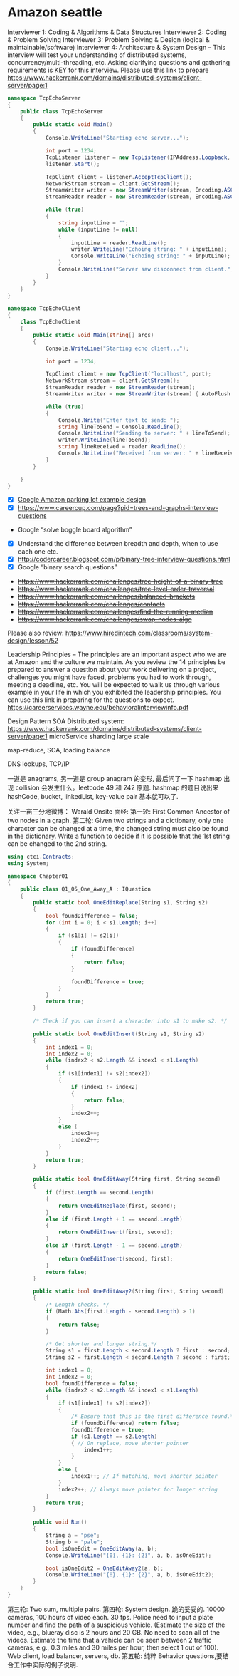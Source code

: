 # Amazon seattle

Interviewer 1: Coding & Algorithms & Data Structures Interviewer 2: Coding & Problem Solving Interviewer 3: Problem Solving & Design (logical & maintainable/software) Interviewer 4: Architecture & System Design – This interview will test your understanding of distributed systems, concurrency/multi-threading, etc. Asking clarifying questions and gathering requirements is KEY for this interview. Please use this link to prepare <https://www.hackerrank.com/domains/distributed-systems/client-server/page:1>

```csharp
namespace TcpEchoServer
{
    public class TcpEchoServer
    {
        public static void Main()
        {
            Console.WriteLine("Starting echo server...");

            int port = 1234;
            TcpListener listener = new TcpListener(IPAddress.Loopback, port);
            listener.Start();

            TcpClient client = listener.AcceptTcpClient();
            NetworkStream stream = client.GetStream();
            StreamWriter writer = new StreamWriter(stream, Encoding.ASCII) { AutoFlush = true };
            StreamReader reader = new StreamReader(stream, Encoding.ASCII);

            while (true)
            {
                string inputLine = "";
                while (inputLine != null)
                {
                    inputLine = reader.ReadLine();
                    writer.WriteLine("Echoing string: " + inputLine);
                    Console.WriteLine("Echoing string: " + inputLine);
                }
                Console.WriteLine("Server saw disconnect from client.");
            }
        }
    }
}

namespace TcpEchoClient
{
    class TcpEchoClient
    {
        public static void Main(string[] args)
        {
            Console.WriteLine("Starting echo client...");

            int port = 1234;

            TcpClient client = new TcpClient("localhost", port);
            NetworkStream stream = client.GetStream();
            StreamReader reader = new StreamReader(stream);
            StreamWriter writer = new StreamWriter(stream) { AutoFlush = true };

            while (true)
            {
                Console.Write("Enter text to send: ");
                string lineToSend = Console.ReadLine();
                Console.WriteLine("Sending to server: " + lineToSend);
                writer.WriteLine(lineToSend);
                string lineReceived = reader.ReadLine();
                Console.WriteLine("Received from server: " + lineReceived);
            }
        }

    }
}
```

* [x] [Google Amazon parking lot example design](https://github.com/wghglory/system-design-demo)
* [x] https://www.careercup.com/page?pid=trees-and-graphs-interview-questions
* Google “solve boggle board algorithm”
* [x] Understand the difference between breadth and depth, when to use each one etc.
* [x] http://codercareer.blogspot.com/p/binary-tree-interview-questions.html
* [x] Google “binary search questions”
* ~~https://www.hackerrank.com/challenges/tree-height-of-a-binary-tree~~
* ~~https://www.hackerrank.com/challenges/tree-level-order-traversal~~
* ~~https://www.hackerrank.com/challenges/balanced-brackets~~
* ~~https://www.hackerrank.com/challenges/contacts~~
* ~~https://www.hackerrank.com/challenges/find-the-running-median~~
* ~~https://www.hackerrank.com/challenges/swap-nodes-algo~~

Please also review: <https://www.hiredintech.com/classrooms/system-design/lesson/52>

Leadership Principles – The principles are an important aspect who we are at Amazon and the culture we maintain. As you review the 14 principles be prepared to answer a question about your work delivering on a project, challenges you might have faced, problems you had to work through, meeting a deadline, etc. You will be expected to walk us through various example in your life in which you exhibited the leadership principles. You can use this link in preparing for the questions to expect. https://careerservices.wayne.edu/behavioralinterviewinfo.pdf

Design Pattern SOA Distributed system: https://www.hackerrank.com/domains/distributed-systems/client-server/page:1 microService sharding large scale

map-reduce, SOA, loading balance

DNS lookups, TCP/IP

一道是 anagrams, 另一道是 group anagram 的变形, 最后问了一下 hashmap 出现 collision 会发生什么。leetcode 49 和 242 原题. hashmap 的题目说出来 hashCode, bucket, linkedList, key-value pair 基本就可以了.

关注一亩三分地微博： Warald Onsite 面经: 第一轮: First Common Ancestor of two nodes in a graph. 第二轮: Given two strings and a dictionary, only one character can be changed at a time, the changed string must also be found in the dictionary. Write a function to decide if it is possible that the 1st string can be changed to the 2nd string.

```csharp
using ctci.Contracts;
using System;

namespace Chapter01
{
    public class Q1_05_One_Away_A : IQuestion
    {
        public static bool OneEditReplace(String s1, String s2)
        {
            bool foundDifference = false;
            for (int i = 0; i < s1.Length; i++)
            {
                if (s1[i] != s2[i])
                {
                    if (foundDifference)
                    {
                        return false;
                    }

                    foundDifference = true;
                }
            }
            return true;
        }

        /* Check if you can insert a character into s1 to make s2. */

        public static bool OneEditInsert(String s1, String s2)
        {
            int index1 = 0;
            int index2 = 0;
            while (index2 < s2.Length && index1 < s1.Length)
            {
                if (s1[index1] != s2[index2])
                {
                    if (index1 != index2)
                    {
                        return false;
                    }
                    index2++;
                }
                else {
                    index1++;
                    index2++;
                }
            }
            return true;
        }

        public static bool OneEditAway(String first, String second)
        {
            if (first.Length == second.Length)
            {
                return OneEditReplace(first, second);
            }
            else if (first.Length + 1 == second.Length)
            {
                return OneEditInsert(first, second);
            }
            else if (first.Length - 1 == second.Length)
            {
                return OneEditInsert(second, first);
            }
            return false;
        }

        public static bool OneEditAway2(String first, String second)
        {
            /* Length checks. */
            if (Math.Abs(first.Length - second.Length) > 1)
            {
                return false;
            }

            /* Get shorter and longer string.*/
            String s1 = first.Length < second.Length ? first : second;
            String s2 = first.Length < second.Length ? second : first;

            int index1 = 0;
            int index2 = 0;
            bool foundDifference = false;
            while (index2 < s2.Length && index1 < s1.Length)
            {
                if (s1[index1] != s2[index2])
                {
                    /* Ensure that this is the first difference found.*/
                    if (foundDifference) return false;
                    foundDifference = true;
                    if (s1.Length == s2.Length)
                    { // On replace, move shorter pointer
                        index1++;
                    }
                }
                else {
                    index1++; // If matching, move shorter pointer
                }
                index2++; // Always move pointer for longer string
            }
            return true;
        }

        public void Run()
        {
            String a = "pse";
            String b = "pale";
            bool isOneEdit = OneEditAway(a, b);
            Console.WriteLine("{0}, {1}: {2}", a, b, isOneEdit);

            bool isOneEdit2 = OneEditAway2(a, b);
            Console.WriteLine("{0}, {1}: {2}", a, b, isOneEdit2);
        }
    }
}
```

第三轮: Two sum, multiple pairs. 第四轮: System design. 跪的妥妥的. 10000 cameras, 100 hours of video each. 30 fps. Police need to input a plate number and find the path of a suspicious vehicle. (Estimate the size of the video, e.g., blueray disc is 2 hours and 20 GB. No need to scan all of the videos. Estimate the time that a vehicle can be seen between 2 traffic cameras, e.g., 0.3 miles and 30 miles per hour, then select 1 out of 100). Web client, load balancer, servers, db. 第五轮: 纯粹 Behavior questions,要结合工作中实际的例子说明.
